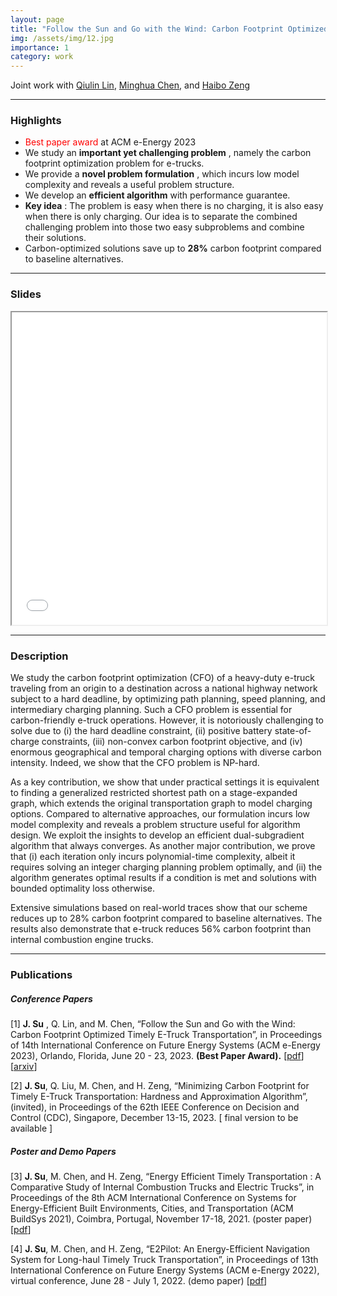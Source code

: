 ```yaml
---
layout: page
title: "Follow the Sun and Go with the Wind: Carbon Footprint Optimized Timely E-Truck Transportation"
img: /assets/img/12.jpg
importance: 1
category: work
---
```

Joint work with [Qiulin Lin](https://lin-qiulin.github.io/), [Minghua Chen](https://www.mhchen.com/), and [Haibo Zeng](https://www.faculty.ece.vt.edu/zeng/index.html)


---
### **Highlights**
- <span style="color:red">Best paper award</span> at ACM e-Energy 2023 
- We study an **important yet challenging problem** , namely the carbon footprint optimization problem for e-trucks.
- We provide a **novel problem formulation** , which incurs low model complexity and reveals a useful problem structure.
- We develop an **efficient algorithm** with performance guarantee.
- **Key idea** : The problem is easy when there is no charging, it is also easy when there is only charging. Our idea is to separate the combined challenging problem into those two easy subproblems and combine their solutions.
- Carbon-optimized solutions save up to **28%** carbon footprint compared to baseline alternatives.

---

### **Slides**

<iframe  src="{{ '/assets/pdf/cfo.slides.pdf' | relative_url }}" width="100%" height="500">
</iframe>

---

### **Description**

We study the carbon footprint optimization (CFO) of a heavy-duty e-truck traveling from an origin to a destination across a national highway network subject to a hard deadline, by optimizing path planning, speed planning, and intermediary charging planning. Such a CFO problem is essential for carbon-friendly e-truck operations. However, it is notoriously challenging to solve due to (i) the hard deadline constraint, (ii) positive battery state-of-charge constraints, (iii) non-convex carbon footprint objective, and (iv) enormous geographical and temporal charging options with diverse carbon intensity. Indeed, we show that the CFO problem is NP-hard. 

As a key contribution, we show that under practical settings it is equivalent to finding a generalized restricted shortest path on a stage-expanded graph, which extends the original transportation graph to model charging options. Compared to alternative approaches, our formulation incurs low model complexity and reveals a problem structure useful for algorithm design. We exploit the insights to develop an efficient dual-subgradient algorithm that always converges. 
As another major contribution, we prove that (i) each iteration only incurs polynomial-time complexity, albeit it requires solving an integer charging planning problem optimally, and (ii) the algorithm generates optimal results if a condition is met and solutions with bounded optimality loss otherwise. 

Extensive simulations based on real-world traces show that our scheme reduces up to 28% carbon footprint compared to baseline alternatives. The results also demonstrate that e-truck reduces 56% carbon footprint than internal combustion engine trucks.


---
### **Publications**

##### **Conference Papers**
[1] **J. Su** , Q. Lin, and M. Chen, “Follow the Sun and Go with the Wind: Carbon Footprint Optimized Timely E-Truck Transportation”, in Proceedings of 14th International Conference on Future Energy Systems (ACM e-Energy 2023), Orlando, Florida, June 20 - 23, 2023. **(Best Paper Award).** [[pdf](https://www.mhchen.com/papers/CFO_eEnergy.23.pdf)] [[arxiv](https://www.mhchen.com/papers/CFO_eEnergy.23.pdf)]

[2] **J. Su**, Q. Liu, M. Chen, and H. Zeng, “Minimizing Carbon Footprint for Timely E-Truck Transportation: Hardness and Approximation Algorithm”, (invited), in Proceedings of the 62th IEEE Conference on Decision and Control (CDC), Singapore, December 13-15, 2023. [ final version to be available ]

##### **Poster and Demo Papers**

[3] **J. Su**, M. Chen, and H. Zeng, “Energy Efficient Timely Transportation : A Comparative Study of Internal Combustion Trucks and Electric Trucks”, in Proceedings of the 8th ACM International Conference on Systems for Energy-Efficient Built Environments, Cities, and Transportation (ACM BuildSys 2021), Coimbra, Portugal, November 17-18, 2021. (poster paper) [<a href="{{ '/assets/pdf/buildsys21.etruck.pdf' | relative_url }}">pdf</a>]

[4] **J. Su**, M. Chen, and H. Zeng, “E2Pilot: An Energy-Efficient Navigation System for Long-haul Timely Truck Transportation”, in Proceedings of 13th International Conference on Future Energy Systems (ACM e-Energy 2022), virtual conference, June 28 - July 1, 2022. (demo paper) [<a href="{{ '/assets/pdf/eenergy22.e2pilot.demo.pdf' | relative_url }}">pdf</a>]
